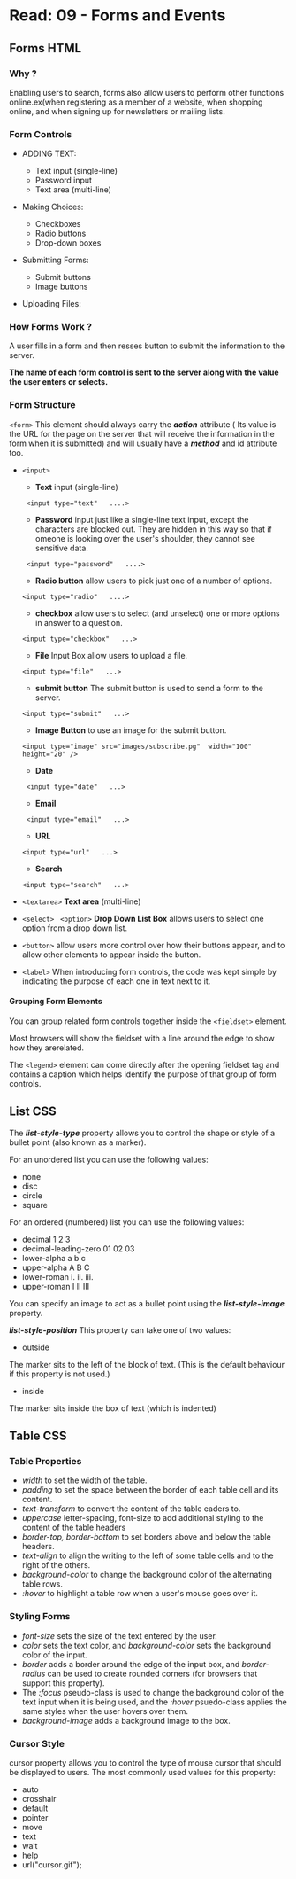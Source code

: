 # Read: 09 - Forms and Events
## Forms HTML
### Why ?
Enabling users to search, forms also allow users to perform other functions online.ex(when registering as a member of a website, when shopping online, and when signing up for newsletters or mailing lists.

### Form Controls
* ADDING TEXT:
  + Text input (single-line)
   + Password input
   + Text area (multi-line)

* Making Choices:
    * Checkboxes
    * Radio buttons
    * Drop-down boxes
* Submitting Forms:
   * Submit buttons
   * Image buttons
* Uploading Files:

### How Forms Work ?
A user fills in a form and then resses button to submit the information to the server.

**The name of each form control is sent to the server along with the
value the user enters or selects.**

### Form Structure
```<form>```
This element should always carry the ***action*** attribute ( Its value is the URL for the page on the server that will receive the information in the form when it is submitted) and will usually have a ***method*** and id attribute too.

* ```<input>```
   + **Text** input (single-line)
   ```
    <input type="text"   ....>
   ```
   + **Password** input just like a single-line text input, except the characters are blocked out. They are hidden in this way so that if omeone is looking over the user's shoulder, they cannot see sensitive data.
   ```
    <input type="password"   ....>
   ```
   + **Radio button** allow users to pick just one of a number of options.
   ```
   <input type="radio"   ....>
   ```
   + **checkbox** allow users to select
   (and unselect) one or more options in answer to a question.
   ```
   <input type="checkbox"   ...>
   ```
   + **File** Input Box allow users to upload a file.
   ```
   <input type="file"   ...>
   ```
   + **submit button** The submit button is used to send a form to the server.
   ```
   <input type="submit"   ...>
   ```
   + **Image Button** to use an image for the submit button.
   ```
   <input type="image" src="images/subscribe.pg"  width="100" height="20" />
  ```
  + **Date**
  ```
   <input type="date"   ...>
   ```
  + **Email**
  ```
   <input type="email"   ...>
   ```
  + **URL**
   ```
   <input type="url"   ...>
   ```
   + **Search**
   ```
   <input type="search"   ...>
   ```

*  ```<textarea>```
**Text area** (multi-line)

* ```<select>``` ``` <option>```
**Drop Down List Box** allows users to select one option from a drop down list.

* ```<button>``` allow users more control over how their buttons appear, and to allow other elements to appear inside the button.

* ```<label>``` When introducing form controls,
the code was kept simple by indicating the purpose of each one in text next to it. 

#### Grouping Form Elements

You can group related form controls together inside the ```<fieldset>``` element. 

Most browsers will show the fieldset with a line around the edge to show how they arerelated.

The ```<legend>``` element can come directly after the opening fieldset tag and contains a caption which helps identify the purpose of that group of form controls.

## List CSS
The ***list-style-type*** property allows you to control the shape or style of a bullet point (also known as a marker).

For an unordered list you can use
the following values:
 - none
 - disc
 - circle
 - square

For an ordered (numbered) list you can use the following values:
- decimal
1 2 3
- decimal-leading-zero
01 02 03
- lower-alpha
a b c
- upper-alpha
A B C
- lower-roman
i. ii. iii.
- upper-roman  I II III

You can specify an image to act as a bullet point using the ***list-style-image*** property.

***list-style-position*** This property can take one of two values:
* outside

The marker sits to the left of the
block of text. (This is the default
behaviour if this property is not
used.)
* inside

The marker sits inside the box of
text (which is indented)

## Table CSS
### Table Properties
* *width* to set the width of the table.
* *padding* to set the space between the border of each table cell and its content.
* *text-transform* to convert the content of the table eaders to.
* *uppercase* letter-spacing, font-size to add additional styling to the content of the table headers
* *border-top, border-bottom* to set borders above and below the table headers.
* *text-align* to align the writing to the left of some table cells and to the right of the others.
* *background-color* to change the background color of the alternating table rows.
* *:hover* to highlight a table row when a user's mouse goes over it.

### Styling Forms
* *font-size* sets the size of the text entered by the user.
* *color* sets the text color, and *background-color* sets the background color of the input.
* *border* adds a border around the edge of the input box, and *border-radius* can be used to create rounded corners (for browsers that support this property).
* The *:focus* pseudo-class is used to change the background color of the text input when it is being used, and the *:hover* psuedo-class applies the same
styles when the user hovers over them.
* *background-image* adds a background image to the box.

### Cursor Style
cursor property allows you to control the type of mouse
cursor that should be displayed to users.
The most commonly used values for this property:
* auto
* crosshair
* default
* pointer
* move
* text
* wait
* help
* url("cursor.gif");